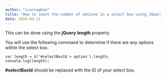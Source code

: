 ```yaml
---
author: "icarnaghan"
title: "How to count the number of options in a select box using JQuery"
date: 2018-03-21
---
```


This can be done using the **jQuery** **length** property

You will use the following command to determine if there are any options within the select box.

```
var length = $('#selectBoxId > option').length;
console.log(length);
```

**#selectBoxId** should be replaced with the ID of your select box.
